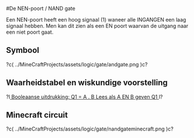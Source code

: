 #De NEN-poort / NAND gate

Een NEN-poort heeft een hoog signaal (1) waneer alle INGANGEN een laag signaal hebben. Men kan dit zien als een EN poort  waarvan de uitgang naar een niet poort gaat. 


## Symbool

?c(
../MineCraftProjects/assets/logic/gate/andgate.png
)c?

## Waarheidstabel en wiskundige voorstelling

?l[
Booleaanse uitdrukking: Q1 = A . B
Lees als A EN B geven Q1
](
../MineCraftProjects/assets/logic/gate/andgatetruthtable.png
)l?

## Minecraft circuit
?c(
../MineCraftProjects/assets/logic/gate/nandgateminecraft.png
)c?

